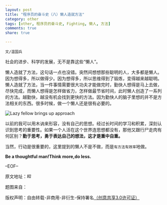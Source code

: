 ```yaml
---
layout: post
title: "程序员的奋斗史（八）懒人造就方法"
category: other
tags: [other, 程序员的奋斗史, Fighting, 懒人, 方法]
comments: true
share: true

---
```


`文/温国兵`

社会的进步、科学的发展，无不是靠这些“懒人”。

懒人造就了方法，这句话一点也没错。突然间想想那些聪明的人，大多都是懒人。因为想得多，所以做得少。因为想得多，所以思维得到了锻炼，变得越来越聪明。懒人造就了方法，当一件事情需要很大功夫才能做完时，勤快人想得是马上去做，尽快完成，而懒人想得是怎样做省力，怎样做最节省时间，此时懒人创造了一系列的方法。越勤快，越没有机会找到更快的方法。因为勤快人的脑子里想的并不是方法相关的东西。很多时候，做一个懒人还是很有必要的。

![ Lazy fellow brings up approach](http://i.imgur.com/ZE1HTs8.jpg)

以前的我可以用木讷来形容，没有自己的思想。经过长时间的学习和积累，深刻认识到思考的重要性。如果一个人活在这个世界连思想都没有，那他又跟行尸走肉有何区别？**勤于思考，勇于表达自己的想法，这才是重中自重。**

当然，行动是很重要的，这里提到的懒人不是不做，而是`有方法有效率`地做。

**Be a thoughtful man!Think more,do less.**

–EOF–

原文地址：<a href="http://blog.csdn.net/justdb/article/details/7988620" target="_blank"><img src="http://i.imgur.com/BROigUO.jpg" title="程序员的奋斗史（八）懒人造就方法" height="16px" width="16px" border="0" alt="程序员的奋斗史（八）懒人造就方法" /></a>

题图来自：<a href="http://kapilarambam.blogspot.jp/2011/10/mellow-mellow-lazy-fellow.html" target="_blank"><img src="http://i.imgur.com/zOeiV4B.png" title="" border="0" alt="" height="16px" width="16px" /></a>

版权声明：自由转载-非商用-非衍生-保持署名<a href="http://creativecommons.org/licenses/by-nc-nd/3.0/deed.zh" target="_blank">（创意共享3.0许可证）</a>
